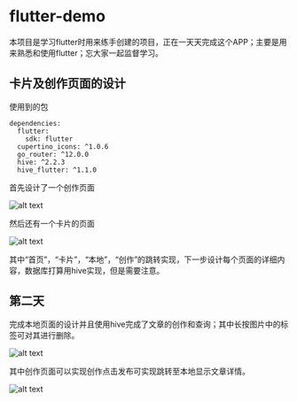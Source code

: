 # flutter-demo

本项目是学习flutter时用来练手创建的项目，正在一天天完成这个APP；主要是用来熟悉和使用flutter；忘大家一起监督学习。

## 卡片及创作页面的设计
使用到的包
```
dependencies:
  flutter:
    sdk: flutter
  cupertino_icons: ^1.0.6
  go_router: ^12.0.0
  hive: ^2.2.3
  hive_flutter: ^1.1.0
```
首先设计了一个创作页面


![alt text](image/创作.png)


然后还有一个卡片的页面


![alt text](image/卡片.png)



其中“首页”，“卡片”，“本地”，“创作”的跳转实现，下一步设计每个页面的详细内容，数据库打算用hive实现，但是需要注意。

## 第二天
完成本地页面的设计并且使用hive完成了文章的创作和查询；其中长按图片中的标签可对其进行删除。


![alt text](image/本地.png)


其中创作页面可以实现创作点击发布可实现跳转至本地显示文章详情。


![alt text](image/创作1.png)